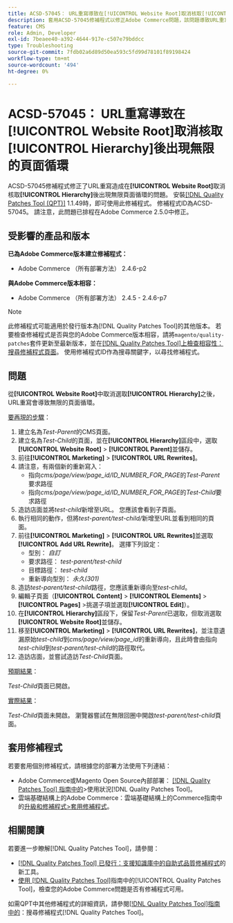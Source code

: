 ```yaml
---
title: ACSD-57045： URL重寫導致在[!UICONTROL Website Root]取消核取[!UICONTROL Hierarchy]後出現無限的頁面循環
description: 套用ACSD-57045修補程式以修正Adobe Commerce問題，該問題導致URL重寫在[!UICONTROL Website Root]取消核取[!UICONTROL Hierarchy]後造成無限頁面循環。
feature: CMS
role: Admin, Developer
exl-id: 7beaee40-a392-4644-917e-c507e79bddcc
type: Troubleshooting
source-git-commit: 7fdb02a6d89d50ea593c5fd99d78101f89198424
workflow-type: tm+mt
source-wordcount: '494'
ht-degree: 0%

---
```


# ACSD-57045： URL重寫導致在[!UICONTROL Website Root]取消核取[!UICONTROL Hierarchy]後出現無限的頁面循環

ACSD-57045修補程式修正了URL重寫造成在&#x200B;**[!UICONTROL Website Root]**&#x200B;取消核取&#x200B;**[!UICONTROL Hierarchy]**&#x200B;後出現無限頁面循環的問題。 安裝[[!DNL Quality Patches Tool (QPT)]](https://experienceleague.adobe.com/en/docs/commerce-operations/tools/quality-patches-tool/quality-patches-tool-to-self-serve-quality-patches) 1.1.49時，即可使用此修補程式。 修補程式ID為ACSD-57045。 請注意，此問題已排程在Adobe Commerce 2.5.0中修正。

## 受影響的產品和版本

**已為Adobe Commerce版本建立修補程式：**

* Adobe Commerce （所有部署方法） 2.4.6-p2

**與Adobe Commerce版本相容：**

* Adobe Commerce （所有部署方法） 2.4.5 - 2.4.6-p7

>[!NOTE]
>
>此修補程式可能適用於發行版本為[!DNL Quality Patches Tool]的其他版本。 若要檢查修補程式是否與您的Adobe Commerce版本相容，請將`magento/quality-patches`套件更新至最新版本，並在[[!DNL Quality Patches Tool]上檢查相容性：搜尋修補程式頁面](https://experienceleague.adobe.com/tools/commerce-quality-patches/index.html)。 使用修補程式ID作為搜尋關鍵字，以尋找修補程式。

## 問題

從&#x200B;**[!UICONTROL Website Root]**&#x200B;中取消選取&#x200B;**[!UICONTROL Hierarchy]**&#x200B;之後，URL重寫會導致無限的頁面循環。

<u>要再現的步驟</u>：

1. 建立名為&#x200B;*Test-Parent*&#x200B;的CMS頁面。
1. 建立名為&#x200B;*Test-Child*&#x200B;的頁面，並在&#x200B;**[!UICONTROL Hierarchy]**&#x200B;區段中，選取&#x200B;**[!UICONTROL Website Root]** > **[!UICONTROL Parent]**&#x200B;並儲存。
1. 前往&#x200B;**[!UICONTROL Marketing]** > **[!UICONTROL URL Rewrites]**。
1. 請注意，有兩個新的重新寫入：
   * 指向&#x200B;*cms/page/view/page_id/ID_NUMBER_FOR_PAGE*&#x200B;的&#x200B;*Test-Parent*&#x200B;要求路徑
   * 指向&#x200B;*cms/page/view/page_id/ID_NUMBER_FOR_PAGE*&#x200B;的&#x200B;*Test-Child*&#x200B;要求路徑
1. 造訪店面並將&#x200B;*test-child*&#x200B;新增至URL。 您應該會看到子頁面。
1. 執行相同的動作，但將&#x200B;*test-parent/test-child/*&#x200B;新增至URL並看到相同的頁面。
1. 前往&#x200B;**[!UICONTROL Marketing]** > **[!UICONTROL URL Rewrites]**&#x200B;並選取&#x200B;**[!UICONTROL Add URL Rewrite]**。 選擇下列設定：
   * 型別： *自訂*
   * 要求路徑： *test-parent/test-child*
   * 目標路徑： *test-child*
   * 重新導向型別： *永久(301)*
1. 造訪&#x200B;*test-parent/test-child*&#x200B;路徑，您應該重新導向至&#x200B;*test-child*。
1. 編輯子頁面（**[!UICONTROL Content]** > **[!UICONTROL Elements]** > **[!UICONTROL Pages]** >挑選子項並選取&#x200B;**[!UICONTROL Edit]**）。
1. 在&#x200B;**[!UICONTROL Hierarchy]**&#x200B;區段下，保留&#x200B;*Test-Parent*&#x200B;已選取，但取消選取&#x200B;**[!UICONTROL Website Root]**&#x200B;並儲存。
1. 移至&#x200B;**[!UICONTROL Marketing]** > **[!UICONTROL URL Rewrites]**，並注意遺漏原始&#x200B;*test-child*&#x200B;到&#x200B;*cms/page/view/page_id*&#x200B;的重新導向，且此時會由指向&#x200B;*test-child*&#x200B;到&#x200B;*test-parent/test-child*&#x200B;的路徑取代。
1. 造訪店面，並嘗試造訪&#x200B;*Test-Child*&#x200B;頁面。

<u>預期結果</u>：

*Test-Child*&#x200B;頁面已開啟。

<u>實際結果</u>：

*Test-Child*&#x200B;頁面未開啟。 瀏覽器嘗試在無限回圈中開啟&#x200B;*test-parent/test-child*&#x200B;頁面。

## 套用修補程式

若要套用個別修補程式，請根據您的部署方法使用下列連結：

* Adobe Commerce或Magento Open Source內部部署： [[!DNL Quality Patches Tool] 指南中的](/help/tools/quality-patches-tool/usage.md)>使用狀況[!DNL Quality Patches Tool]。
* 雲端基礎結構上的Adobe Commerce：雲端基礎結構上的Commerce指南中的[升級和修補程式>套用修補程式](https://experienceleague.adobe.com/docs/commerce-cloud-service/user-guide/develop/upgrade/apply-patches.html)。

## 相關閱讀

若要進一步瞭解[!DNL Quality Patches Tool]，請參閱：

* [[!DNL Quality Patches Tool] 已發行：支援知識庫中的自助式品質修補程式](https://experienceleague.adobe.com/en/docs/commerce-operations/tools/quality-patches-tool/quality-patches-tool-to-self-serve-quality-patches)的新工具。
* [使用 [!DNL Quality Patches Tool]](/help/tools/quality-patches-tool/patches-available-in-qpt/check-patch-for-magento-issue-with-magento-quality-patches.md)指南中的[!UICONTROL Quality Patches Tool]，檢查您的Adobe Commerce問題是否有修補程式可用。


如需QPT中其他修補程式的詳細資訊，請參閱[[!DNL Quality Patches Tool]指南中的](https://experienceleague.adobe.com/tools/commerce-quality-patches/index.html)：搜尋修補程式[!DNL Quality Patches Tool]。
